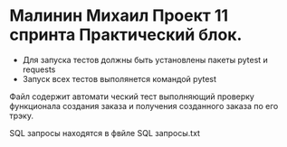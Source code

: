 ﻿# Малинин Михаил Проект 11 спринта Практический блок.
- Для запуска тестов должны быть установлены пакеты pytest и requests
- Запуск всех тестов выполянется командой pytest

Файл содержит автомати ческий тест выполняющий проверку функционала создания заказа и получения созданного заказа по его трэку.

SQL запросы находятся в фвйле SQL запросы.txt

